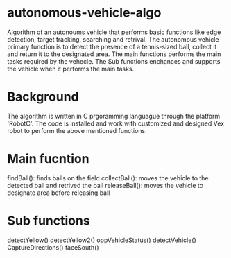 # autonomous-vehicle-algo
Algorithm of an autonoums vehicle that performs basic functions like edge detection, target tracking, searching and retrival. 
The autonomous vehicle primary function is to detect the presence of a tennis-sized ball, collect it and return it to the designated area.
The main functions performs the main tasks required by the vehecle.
The Sub functions enchances and supports the vehicle when it performs the main tasks.

# Background
The algorithm is written in C prgoramming languague through the platform 'RobotC'. The code is installed and work with customized and designed Vex robot to perform the 
above mentioned functions.

# Main fucntion
findBall(): finds balls on the field 
collectBall(): moves the vehicle to the detected ball and retrived the ball
releaseBall(): moves the vehicle to designate area before releasing ball 

# Sub functions
detectYellow()
detectYellow2()
oppVehicleStatus()
detectVehicle()
CaptureDirections()
faceSouth()
